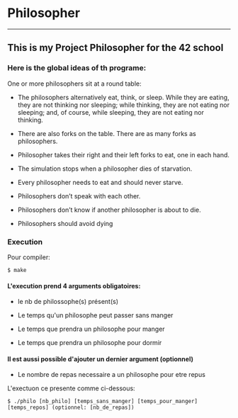 # Philosopher
***

## This is my Project Philosopher for the 42 school


### Here is the global ideas of th programe:


One or more philosophers sit at a round table:


* The philosophers alternatively eat, think, or sleep.
While they are eating, they are not thinking nor sleeping; while thinking, they are not eating nor sleeping;
and, of course, while sleeping, they are not eating nor thinking.

* There are also forks on the table. There are as many forks as philosophers.

* Philosopher takes their right and their left forks to eat, one in each hand.

* The simulation stops when a philosopher dies of starvation.

* Every philosopher needs to eat and should never starve.

* Philosophers don’t speak with each other.

* Philosophers don’t know if another philosopher is about to die.

* Philosophers should avoid dying


### Execution


Pour compiler:
```
$ make
```

#### L'execution prend 4 arguments obligatoires:

* le nb de philossophe(s) présent(s)

* Le temps qu'un philosophe peut passer sans manger

* Le temps que prendra un philosophe pour manger

* Le temps que prendra un philosophe pour dormir

#### Il est aussi possible d'ajouter un dernier argument (optionnel)

* Le nombre de repas necessaire a un philosophe pour etre repus


L'exectuon ce presente comme ci-dessous:
```
$ ./philo [nb_philo] [temps_sans_manger] [temps_pour_manger] [temps_repos] (optionnel: [nb_de_repas])
```
